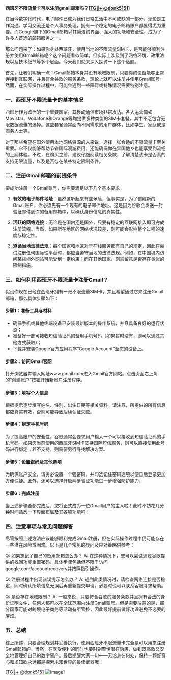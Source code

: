 **西班牙不限流量卡可以注册gmail邮箱吗？[[TG💪+ @donk5151](https://t.me/s/donk5151)]**

在当今数字化时代，电子邮件已成为我们日常生活中不可或缺的一部分。无论是工作沟通、学习交流还是个人事务处理，拥有一个稳定的电子邮箱账户都显得尤为重要。而Google旗下的Gmail邮箱以其简洁的界面、强大的功能和安全性，成为了许多人首选的邮箱服务之一。

那么问题来了：如果你身处西班牙，使用当地的不限流量SIM卡，是否能够顺利注册并使用Gmail邮箱呢？这个问题看似简单，但实际上涉及到了网络环境、政策法规以及技术细节等多个层面。今天我们就来深入探讨一下这个话题。

首先，让我们明确一点：Gmail邮箱本身并没有地域限制，只要你的设备能够正常连接到互联网，并且符合谷歌的服务条款，理论上就可以注册并使用Gmail账号。然而，在实际操作过程中，可能会遇到一些障碍或特殊情况需要特别注意。

### 一、西班牙不限流量卡的基本情况

西班牙作为欧洲的一个重要国家，其移动通信市场非常发达。各大运营商如Movistar、Vodafone和Orange等均提供多种类型的SIM卡套餐，其中不乏包含无限数据流量的选择。这些套餐通常面向不同需求的用户群体，比如学生、家庭或是商务人士等。

对于那些希望在国外使用本地网络资源的人来说，选择一张合适的不限流量卡至关重要。它不仅能够帮助节省国际漫游费用，还能确保你在异国他乡也能享受到流畅的上网体验。不过，在购买之前，建议仔细阅读相关条款，了解清楚该卡是否真的支持无限流量，以及是否存在某些特定限制条件。

### 二、注册Gmail邮箱的前提条件

要成功注册一个Gmail账号，你需要满足以下几个基本要求：

1. **有效的电子邮件地址**：虽然这听起来有些矛盾，但事实是，为了创建新的Gmail账户，你必须先有一个现有的电子邮件地址。这是因为谷歌会发送一封验证邮件到你的备用邮箱中，以确认身份信息的真实性。
   
2. **活跃的网络连接**：无论是在国内还是国外，只要有稳定的互联网接入即可完成注册流程。当然，如果所在地区的网络状况较差，则可能会影响整个过程的速度与稳定性。

3. **遵循当地法律法规**：每个国家和地区对于在线服务都有自己的规定，因此在尝试注册任何国际性平台时，都应当遵守当地的法律法规。例如，在中国境内访问某些境外网站可能受到一定约束；而在其他国家，则需留意是否存在类似的限制措施。

### 三、如何利用西班牙不限流量卡注册Gmail？

假设你现在已经在西班牙拥有一张不限流量SIM卡，并且希望通过它来注册Gmail邮箱，那么具体步骤如下：

#### 步骤1：准备工具与材料
- 确保手机或其他终端设备已安装最新版本的操作系统，并且具备良好的运行状态；
- 准备好一部可接收短信验证码的备用手机号码（如果暂时没有，则可以通过其他方式获取）；
- 下载并安装Google官方应用程序“Google Account”至您的设备上。

#### 步骤2：访问Gmail官网
打开浏览器并输入网址www.gmail.com进入Gmail官方网站。点击页面右上角的“创建账户”按钮开始新账户注册程序。

#### 步骤3：填写个人信息
根据提示逐步填写姓名、性别、出生日期等相关资料。请注意，所提供的所有信息都应真实有效，否则可能导致后续认证失败。

#### 步骤4：绑定手机号码
为了提高账户的安全性，谷歌通常会要求用户输入一个可以接收到短信验证码的手机号码。如果您当前使用的西班牙SIM卡支持国际短信服务，则可以直接使用此号码进行绑定；若不支持，则需要另行寻找解决方案。

#### 步骤5：设置密码及其他选项
为确保账户安全，请务必设置一个强密码，并勾选记住密码选项以便日后登录更加方便快捷。此外，还可以选择开启两步验证功能进一步增强防护能力。

#### 步骤6：完成注册
当上述步骤全部完成后，您将正式成为一位Gmail用户的主人啦！此时不妨花几分钟时间熟悉一下界面布局及其各项功能吧！

### 四、注意事项与常见问题解答

尽管按照上述方法应该能够顺利完成Gmail注册，但在实际操作过程中仍可能存在一些潜在风险或困难。以下是几个常见的疑问及应对策略供参考：

Q: 如果忘记了自己的备用邮箱怎么办？
A: 在这种情况下，您可以尝试通过谷歌提供的找回功能重置密码。具体步骤包括但不限于访问google.com/accountrecovery并按照指引操作。

Q: 注册过程中出现错误提示怎么办？
A: 遇到此类情况时，请检查网络连接是否稳定，同时确认所填信息无误后再重新提交申请。必要时也可以联系客服寻求帮助。

Q: 是否存在地域限制？
A: 一般来说，只要符合谷歌的服务条款并且拥有合法的身份证明文件，任何人都可以在全球范围内注册Gmail账号。但是需要注意的是，部分国家可能对跨境电子商务等活动有所管控，因此最好提前做好功课避免不必要的麻烦。

### 五、总结

综上所述，只要合理规划并妥善执行，使用西班牙不限流量卡完全是可以用来注册Gmail邮箱的。当然，在享受便利的同时也要时刻警惕潜在隐患，做到既高效又安全地管理好自己的数字资产。最后提醒大家一句——无论身在何处，保持一颗好奇心和求知欲永远都是探索未知世界的最佳武器哦！

[[TG💪+ @donk5151](https://t.me/s/donk5151) ![Image](https://i.postimg.cc/rwNCRYN7/Snipaste-2025-04-30-17-27-05.png)]